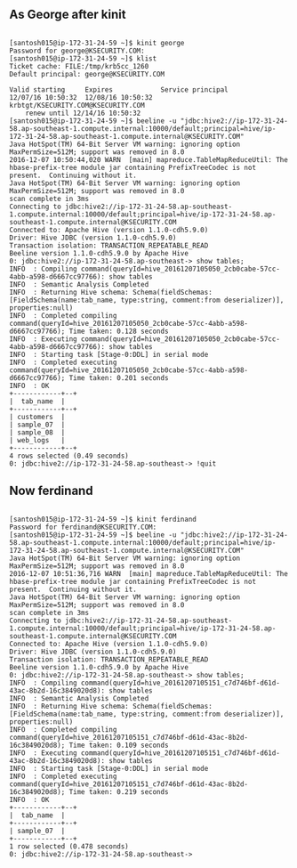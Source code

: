 ## As George after kinit
<pre><code>
[santosh015@ip-172-31-24-59 ~]$ kinit george
Password for george@KSECURITY.COM:
[santosh015@ip-172-31-24-59 ~]$ klist
Ticket cache: FILE:/tmp/krb5cc_1260
Default principal: george@KSECURITY.COM

Valid starting     Expires            Service principal
12/07/16 10:50:32  12/08/16 10:50:32  krbtgt/KSECURITY.COM@KSECURITY.COM
	renew until 12/14/16 10:50:32
[santosh015@ip-172-31-24-59 ~]$ beeline -u "jdbc:hive2://ip-172-31-24-58.ap-southeast-1.compute.internal:10000/default;principal=hive/ip-172-31-24-58.ap-southeast-1.compute.internal@KSECURITY.COM"
Java HotSpot(TM) 64-Bit Server VM warning: ignoring option MaxPermSize=512M; support was removed in 8.0
2016-12-07 10:50:44,020 WARN  [main] mapreduce.TableMapReduceUtil: The hbase-prefix-tree module jar containing PrefixTreeCodec is not present.  Continuing without it.
Java HotSpot(TM) 64-Bit Server VM warning: ignoring option MaxPermSize=512M; support was removed in 8.0
scan complete in 3ms
Connecting to jdbc:hive2://ip-172-31-24-58.ap-southeast-1.compute.internal:10000/default;principal=hive/ip-172-31-24-58.ap-southeast-1.compute.internal@KSECURITY.COM
Connected to: Apache Hive (version 1.1.0-cdh5.9.0)
Driver: Hive JDBC (version 1.1.0-cdh5.9.0)
Transaction isolation: TRANSACTION_REPEATABLE_READ
Beeline version 1.1.0-cdh5.9.0 by Apache Hive
0: jdbc:hive2://ip-172-31-24-58.ap-southeast-> show tables;
INFO  : Compiling command(queryId=hive_20161207105050_2cb0cabe-57cc-4abb-a598-d6667cc97766): show tables
INFO  : Semantic Analysis Completed
INFO  : Returning Hive schema: Schema(fieldSchemas:[FieldSchema(name:tab_name, type:string, comment:from deserializer)], properties:null)
INFO  : Completed compiling command(queryId=hive_20161207105050_2cb0cabe-57cc-4abb-a598-d6667cc97766); Time taken: 0.128 seconds
INFO  : Executing command(queryId=hive_20161207105050_2cb0cabe-57cc-4abb-a598-d6667cc97766): show tables
INFO  : Starting task [Stage-0:DDL] in serial mode
INFO  : Completed executing command(queryId=hive_20161207105050_2cb0cabe-57cc-4abb-a598-d6667cc97766); Time taken: 0.201 seconds
INFO  : OK
+------------+--+
|  tab_name  |
+------------+--+
| customers  |
| sample_07  |
| sample_08  |
| web_logs   |
+------------+--+
4 rows selected (0.49 seconds)
0: jdbc:hive2://ip-172-31-24-58.ap-southeast-> !quit
</code></pre>

## Now ferdinand
<pre><code>
[santosh015@ip-172-31-24-59 ~]$ kinit ferdinand
Password for ferdinand@KSECURITY.COM:
[santosh015@ip-172-31-24-59 ~]$ beeline -u "jdbc:hive2://ip-172-31-24-58.ap-southeast-1.compute.internal:10000/default;principal=hive/ip-172-31-24-58.ap-southeast-1.compute.internal@KSECURITY.COM"
Java HotSpot(TM) 64-Bit Server VM warning: ignoring option MaxPermSize=512M; support was removed in 8.0
2016-12-07 10:51:36,716 WARN  [main] mapreduce.TableMapReduceUtil: The hbase-prefix-tree module jar containing PrefixTreeCodec is not present.  Continuing without it.
Java HotSpot(TM) 64-Bit Server VM warning: ignoring option MaxPermSize=512M; support was removed in 8.0
scan complete in 3ms
Connecting to jdbc:hive2://ip-172-31-24-58.ap-southeast-1.compute.internal:10000/default;principal=hive/ip-172-31-24-58.ap-southeast-1.compute.internal@KSECURITY.COM
Connected to: Apache Hive (version 1.1.0-cdh5.9.0)
Driver: Hive JDBC (version 1.1.0-cdh5.9.0)
Transaction isolation: TRANSACTION_REPEATABLE_READ
Beeline version 1.1.0-cdh5.9.0 by Apache Hive
0: jdbc:hive2://ip-172-31-24-58.ap-southeast-> show tables;
INFO  : Compiling command(queryId=hive_20161207105151_c7d746bf-d61d-43ac-8b2d-16c3849020d8): show tables
INFO  : Semantic Analysis Completed
INFO  : Returning Hive schema: Schema(fieldSchemas:[FieldSchema(name:tab_name, type:string, comment:from deserializer)], properties:null)
INFO  : Completed compiling command(queryId=hive_20161207105151_c7d746bf-d61d-43ac-8b2d-16c3849020d8); Time taken: 0.109 seconds
INFO  : Executing command(queryId=hive_20161207105151_c7d746bf-d61d-43ac-8b2d-16c3849020d8): show tables
INFO  : Starting task [Stage-0:DDL] in serial mode
INFO  : Completed executing command(queryId=hive_20161207105151_c7d746bf-d61d-43ac-8b2d-16c3849020d8); Time taken: 0.219 seconds
INFO  : OK
+------------+--+
|  tab_name  |
+------------+--+
| sample_07  |
+------------+--+
1 row selected (0.478 seconds)
0: jdbc:hive2://ip-172-31-24-58.ap-southeast->
</code></pre>
